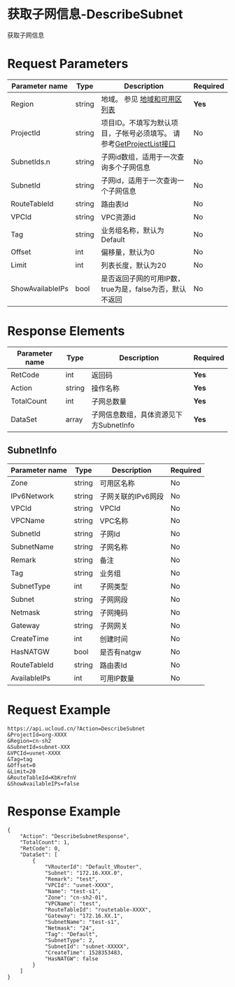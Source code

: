 # 获取子网信息-DescribeSubnet

获取子网信息

# Request Parameters
|Parameter name|Type|Description|Required|
|---|---|---|---|
|Region|string|地域。 参见 [地域和可用区列表](api/summary/regionlist)|**Yes**|
|ProjectId|string|项目ID。不填写为默认项目，子帐号必须填写。 请参考[GetProjectList接口](api/summary/get_project_list)|No|
|SubnetIds.n|string|子网id数组，适用于一次查询多个子网信息|No|
|SubnetId|string|子网id，适用于一次查询一个子网信息|No|
|RouteTableId|string|路由表Id|No|
|VPCId|string|VPC资源id|No|
|Tag|string|业务组名称，默认为Default|No|
|Offset|int|偏移量，默认为0|No|
|Limit|int|列表长度，默认为20|No|
|ShowAvailableIPs|bool|是否返回子网的可用IP数，true为是，false为否，默认不返回|No|

# Response Elements
|Parameter name|Type|Description|Required|
|---|---|---|---|
|RetCode|int|返回码|**Yes**|
|Action|string|操作名称|**Yes**|
|TotalCount|int|子网总数量|**Yes**|
|DataSet|array|子网信息数组，具体资源见下方SubnetInfo|**Yes**|

## SubnetInfo
|Parameter name|Type|Description|Required|
|---|---|---|---|
|Zone|string|可用区名称|No|
|IPv6Network|string|子网关联的IPv6网段|No|
|VPCId|string|VPCId|No|
|VPCName|string|VPC名称|No|
|SubnetId|string|子网Id|No|
|SubnetName|string|子网名称|No|
|Remark|string|备注|No|
|Tag|string|业务组|No|
|SubnetType|int|子网类型|No|
|Subnet|string|子网网段|No|
|Netmask|string|子网掩码|No|
|Gateway|string|子网网关|No|
|CreateTime|int|创建时间|No|
|HasNATGW|bool|是否有natgw|No|
|RouteTableId|string|路由表Id|No|
|AvailableIPs|int|可用IP数量|No|

# Request Example
```
https://api.ucloud.cn/?Action=DescribeSubnet
&ProjectId=org-XXXX
&Region=cn-sh2
&SubnetId=subnet-XXX
&VPCId=uvnet-XXXX
&Tag=tag
&Offset=0
&Limit=20
&RouteTableId=KbKrefnV
&ShowAvailableIPs=false
```

# Response Example
```
{
    "Action": "DescribeSubnetResponse", 
    "TotalCount": 1, 
    "RetCode": 0, 
    "DataSet": [
        {
            "VRouterId": "Default_VRouter", 
            "Subnet": "172.16.XXX.0", 
            "Remark": "test", 
            "VPCId": "uvnet-XXXX", 
            "Name": "test-s1", 
            "Zone": "cn-sh2-01", 
            "VPCName": "test", 
            "RouteTableId": "routetable-XXXX", 
            "Gateway": "172.16.XX.1", 
            "SubnetName": "test-s1", 
            "Netmask": "24", 
            "Tag": "Default", 
            "SubnetType": 2, 
            "SubnetId": "subnet-XXXXX", 
            "CreateTime": 1528353483, 
            "HasNATGW": false
        }
    ]
}
```

